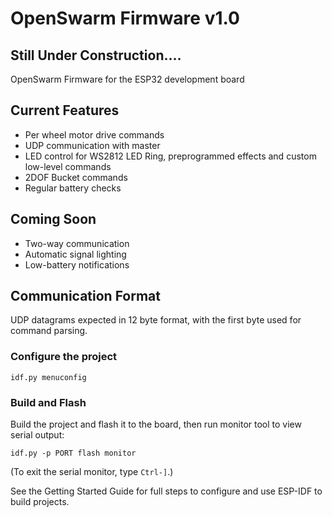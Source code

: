 # OpenSwarm Firmware v1.0

## Still Under Construction....

OpenSwarm Firmware for the ESP32 development board

## Current Features

- Per wheel motor drive commands
- UDP communication with master
- LED control for WS2812 LED Ring, preprogrammed effects and custom low-level commands
- 2DOF Bucket commands
- Regular battery checks

## Coming Soon

- Two-way communication
- Automatic signal lighting
- Low-battery notifications

## Communication Format

UDP datagrams expected in 12 byte format, with the first byte used for command parsing.  

### Configure the project

```
idf.py menuconfig
```

### Build and Flash

Build the project and flash it to the board, then run monitor tool to view serial output:

```
idf.py -p PORT flash monitor
```

(To exit the serial monitor, type ``Ctrl-]``.)

See the Getting Started Guide for full steps to configure and use ESP-IDF to build projects.

